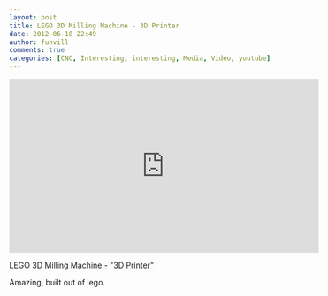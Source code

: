 ```yaml
---
layout: post
title: LEGO 3D Milling Machine - 3D Printer
date: 2012-06-18 22:49
author: funvill
comments: true
categories: [CNC, Interesting, interesting, Media, Video, youtube]
---
```

<iframe width="560" height="315" src="http://www.youtube.com/embed/pX1cO2XhMrg" frameborder="0" allowfullscreen></iframe>

<a href="http://youtu.be/pX1cO2XhMrg">LEGO 3D Milling Machine - "3D Printer"</a>

Amazing, built out of lego.
